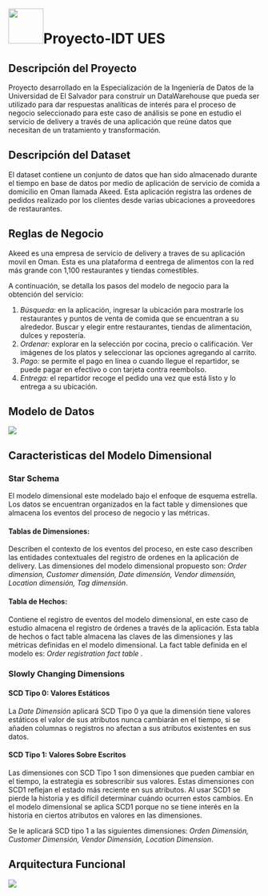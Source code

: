 <h1><img src="https://user-images.githubusercontent.com/18757517/150694914-67383a41-3b89-4c3a-8b21-4bbf4ca7d034.jpg " width="70">Proyecto-IDT UES</h1> 

<h2>Descripción del Proyecto</h2>
<p>Proyecto desarrollado en la Especialización de la Ingeniería de Datos de la Universidad de El Salvador para construir un DataWarehouse que pueda ser utilizado para dar respuestas analíticas de interés para el proceso de negocio seleccionado para este caso de análisis se pone en estudio el servicio de delivery a través de una aplicación que reúne  datos que necesitan de un tratamiento y transformación.</p>

<h2>Descripción del Dataset</h2>
<p>El dataset contiene un conjunto de datos que han sido almacenado durante el tiempo en base de datos por medio de aplicación de servicio de comida a domicilio en Oman llamada Akeed. Esta aplicación registra las ordenes de pedidos realizado por los clientes desde varias ubicaciones a proveedores de restaurantes.</p>

<h2>Reglas de Negocio </h2>
<p>Akeed es una empresa de servicio de delivery a traves de su aplicación movil en Oman. Esta es una plataforma d eentrega de alimentos con la red más grande con 1,100 restaurantes y tiendas comestibles.

A continuación, se detalla los pasos del modelo de negocio para la obtención del servicio:</p>
<ol>
  <li><i>Búsqueda:</i> en la aplicación, ingresar la ubicación para mostrarle los restaurantes y puntos de venta de comida que se encuentran a su alrededor. Buscar y elegir entre restaurantes, tiendas de alimentación, dulces y repostería.</li>
  <li><i>Ordenar:</i> explorar en la selección por cocina, precio o calificación. Ver imágenes de los platos y seleccionar las opciones agregando al carrito.</li>
  <li><i>Pago:</i> se permite el pago en línea o cuando llegue el repartidor, se puede pagar en efectivo o con tarjeta contra reembolso.</li>
  <li><i>Entrega:</i> el repartidor recoge el pedido una vez que está listo y lo entrega a su ubicación.</li>
</ol>

<h2>Modelo de Datos</h2>
<img src="https://user-images.githubusercontent.com/18757517/150695568-5aa53417-e324-48d0-9fe6-a0d4c6b7e4a1.jpeg">

<h2>Caracteristicas del Modelo Dimensional </h2>
<h3>Star Schema</h3>
<p>El modelo dimensional este modelado bajo el enfoque de esquema estrella. Los datos se encuentran organizados en la fact table y dimensiones que almacena los eventos del proceso de negocio y las métricas.</p>

  <h4>Tablas de Dimensiones:</h4>
  <p>Describen el contexto de los eventos del proceso, en este caso describen las entidades contextuales del registro de ordenes en la aplicación de delivery. Las dimensiones del modelo dimensional propuesto son: <i>Order dimension, Customer dimensión, Date dimensión, Vendor dimensión, Location dimensión, Tag dimensión</i>.
</p>
  <h4>Tabla de Hechos:</h4>
<p>Contiene el registro de eventos del modelo dimensional, en este caso de estudio almacena el registro de órdenes a través de la aplicación.
  Esta tabla de hechos o fact table almacena las claves de las dimensiones y las métricas definidas en el modelo dimensional. La fact table definida en el modelo es: <i>Order    registration fact table </i>.

  <h3>Slowly Changing Dimensions</h3>
    <h4>SCD Tipo 0: Valores Estáticos</h4>
    <p>La <i>Date Dimensión </i> aplicará SCD Tipo 0 ya que la dimensión tiene valores estáticos el valor de sus atributos nunca cambiarán en el tiempo, si se añaden columnas o  registros no afectan a sus atributos existentes en sus datos.   </p>
    <h4>SCD Tipo 1: Valores Sobre Escritos</h4>
    <p>Las dimensiones con SCD Tipo 1 son dimensiones que pueden cambiar en el tiempo, la estrategia es sobrescribir sus valores. Estas dimensiones con SCD1 reflejan el estado más reciente en sus atributos. Al usar SCD1 se pierde la historia y es difícil determinar cuándo ocurren estos cambios. En el modelo dimensional se aplica SCD1 porque no se tiene interés en la historia en ciertos atributos en valores en las dimensiones. 

Se le aplicará SCD tipo 1 a las siguientes dimensiones: <i>Orden Dimensión, Customer Dimensión, Vendor Dimensión, Location Dimension</i>.
</p>

<h2>Arquitectura Funcional</h2>
<img src="https://user-images.githubusercontent.com/18757517/150696635-0b4a95d2-5629-4f35-bbd5-f6f543c9c385.png" >
